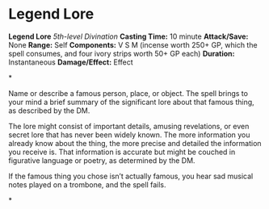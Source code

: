 # Legend Lore

**Legend Lore**
_5th-level Divination_
**Casting Time:** 10 minute
**Attack/Save:** None
**Range:** Self
**Components:** V S M (incense worth 250+ GP, which the spell consumes, and four ivory strips worth 50+ GP each)
**Duration:** Instantaneous
**Damage/Effect:** Effect

*<p>Name or describe a famous person, place, or object. The spell brings to your mind a brief summary of the significant lore about that famous thing, as described by the DM.

The lore might consist of important details, amusing revelations, or even secret lore that has never been widely known. The more information you already know about the thing, the more precise and detailed the information you receive is. That information is accurate but might be couched in figurative language or poetry, as determined by the DM.

If the famous thing you chose isn’t actually famous, you hear sad musical notes played on a trombone, and the spell fails.</p>*